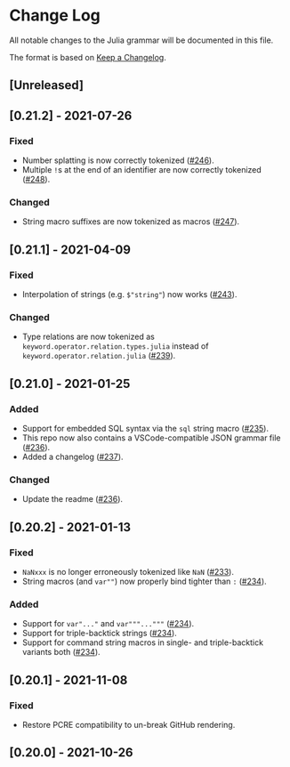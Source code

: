 # Change Log

All notable changes to the Julia grammar will be documented in this file.

The format is based on [Keep a Changelog](https://keepachangelog.com/en/1.0.0/).

## [Unreleased]

## [0.21.2] - 2021-07-26
### Fixed
- Number splatting is now correctly tokenized ([#246](https://github.com/JuliaEditorSupport/atom-language-julia/pull/246)).
- Multiple `!`s at the end of an identifier are now correctly tokenized ([#248](https://github.com/JuliaEditorSupport/atom-language-julia/pull/248)).

### Changed
- String macro suffixes are now tokenized as macros ([#247](https://github.com/JuliaEditorSupport/atom-language-julia/pull/247)).

## [0.21.1] - 2021-04-09
### Fixed
- Interpolation of strings (e.g. `$"string"`) now works ([#243](https://github.com/JuliaEditorSupport/atom-language-julia/pull/243)).

### Changed
- Type relations are now tokenized as `keyword.operator.relation.types.julia` instead of `keyword.operator.relation.julia` ([#239](https://github.com/JuliaEditorSupport/atom-language-julia/pull/239)).

## [0.21.0] - 2021-01-25
### Added
- Support for embedded SQL syntax via the `sql` string macro ([#235](https://github.com/JuliaEditorSupport/atom-language-julia/pull/235)).
- This repo now also contains a VSCode-compatible JSON grammar file ([#236](https://github.com/JuliaEditorSupport/atom-language-julia/pull/236)).
- Added a changelog ([#237](https://github.com/JuliaEditorSupport/atom-language-julia/pull/237)).

### Changed
- Update the readme ([#236](https://github.com/JuliaEditorSupport/atom-language-julia/pull/236)).

## [0.20.2] - 2021-01-13
### Fixed
- `NaNxxx` is no longer erroneously tokenized like `NaN` ([#233](https://github.com/JuliaEditorSupport/atom-language-julia/pull/233)).
- String macros (and `var""`) now properly bind tighter than `:` ([#234](https://github.com/JuliaEditorSupport/atom-language-julia/pull/234)).

### Added
- Support for `var"..."` and `var"""..."""` ([#234](https://github.com/JuliaEditorSupport/atom-language-julia/pull/234)).
- Support for triple-backtick strings ([#234](https://github.com/JuliaEditorSupport/atom-language-julia/pull/234)).
- Support for command string macros in single- and triple-backtick variants both ([#234](https://github.com/JuliaEditorSupport/atom-language-julia/pull/234)).

## [0.20.1] - 2021-11-08
### Fixed
- Restore PCRE compatibility to un-break GitHub rendering.

## [0.20.0] - 2021-10-26
